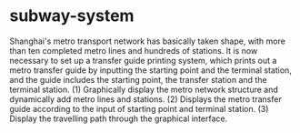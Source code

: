 # subway-system
Shanghai's metro transport network has basically taken shape, with more than ten completed metro lines and hundreds of stations. It is now necessary to set up a transfer guide printing system, which prints out a metro transfer guide by inputting the starting point and the terminal station, and the guide includes the starting point, the transfer station and the terminal station.
(1) Graphically display the metro network structure and dynamically add metro lines and stations.
(2) Displays the metro transfer guide according to the input of starting point and terminal station.
(3) Display the travelling path through the graphical interface.

